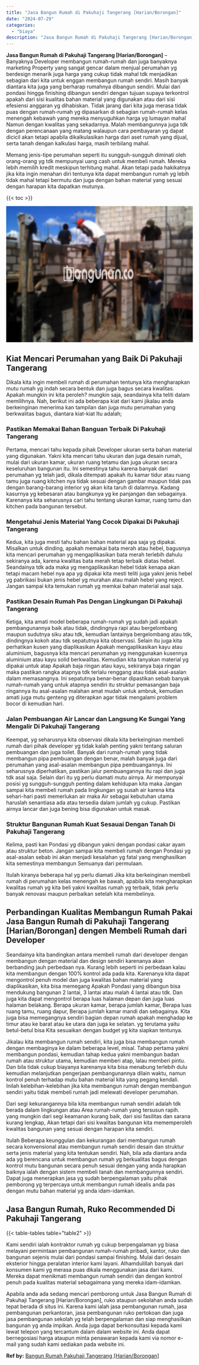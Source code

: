 ```yaml
---
title: "Jasa Bangun Rumah di Pakuhaji Tangerang [Harian/Borongan]"
date: "2024-07-29"
categories: 
  - "biaya"
description: "Jasa Bangun Rumah di Pakuhaji Tangerang [Harian/Borongan]. Apabila anda ada sedang mencari pemborong untuk Jasa Bangun Rumah di Pakuhaji Tangerang [Harian/B..."
---
```


**Jasa Bangun Rumah di Pakuhaji Tangerang \[Harian/Borongan\]** – Banyaknya Developer membangun rumah-rumah dan juga banyaknya marketing Property yang sangat gencar dalam menjual perumahan yg berdesign menarik juga harga yang cukup tidak mahal tdk menjadikan sebagian dari kita untuk enggan membangun rumah sendiri. Masih banyak diantara kita juga yang berharap rumahnya dibangun sendiri. Mulai dari pondasi hingga finishing dibangun sendiri dengan tujuan supaya terkontrol apakah dari sisi kualitas bahan material yang digunakan atau dari sisi efesiensi anggaran yg dihabiskan. Tidak jarang dari kita juga merasa tidak puas dengan rumah-rumah yg dipasarkan di sebagian rumah-rumah kelas menengah kebawah yang mereka menyuguhkan harga yg lumayan mahal Namun dengan kwalitas yang sekadarnya. Malah membangunnya juga tdk dengan perencanaan yang matang walaupun cara pembayaran yg dapat dicicil akan tetapi apabila dikalkulasikan harga dari aset rumah yang dijual, serta tanah dengan kalkulasi harga, masih terbilang mahal.

Memang jenis-tipe perumahan seperti itu sungguh-sungguh diminati oleh orang-orang yg tdk mempunyai uang cash untuk membeli rumah. Mereka lebih memilih kredit meskipun terhitung mahal. Akan tetapi pada hakikatnya jika kita ingin menahan diri tentunya kita dapat membangun rumah yg lebih tidak mahal tetapi bermutu dan juga dengan bahan material yang sesuai dengan harapan kita dapatkan mutunya.

{{< toc >}}

![Jasa Bangun Rumah di Pakuhaji Tangerang [Harian/Borongan]](/images/borong-bangunan-42.png)

## Kiat Mencari Perumahan yang Baik Di Pakuhaji Tangerang

Dikala kita ingin membeli rumah di perumahan tentunya kita mengharapkan mutu rumah yg indah secara bentuk dan juga bagus secara kwalitas. Apakah mungkin ini kita peroleh? mungkin saja, seandainya kita teliti dalam memilihnya. Nah, berikut ini ada beberapa kiat dari kami jikalau anda berkeinginan menerima kan tampilan dan juga mutu perumahan yang berkwalitas bagus, diantara kiat-kiat Itu adalah;

### Pastikan Memakai Bahan Banguan Terbaik Di Pakuhaji Tangerang

Pertama, mencari tahu kepada pihak Developer ukuran serta bahan material yang digunakan. Yakni kita mencari tahu ukuran dan juga desain rumah, mulai dari ukuran kamar, ukuran ruang tetamu dan juga ukuran secara keseluruhan bangunan itu. Ini semestinya tahu karena banyak dari perumahan yg telah jadi, dikala ditempati apakah itu kamar tidur atau ruang tamu juga ruang kitchen nya tidak sesuai dengan gambar maupun tidak pas dengan barang-barang interior yg akan kita taruh di dalamnya. Kadang kasurnya yg kebesaran atau bangkunya yg ke panjangan dan sebagainya. Karenanya kita seharusnya cari tahu tentang ukuran kamar, ruang tamu dan kitchen pada bangunan tersebut.

### Mengetahui Jenis Material Yang Cocok Dipakai Di Pakuhaji Tangerang

Kedua, kita juga mesti tahu bahan bahan material apa saja yg dipakai. Misalkan untuk dinding, apakah memakai bata merah atau hebel, bagusnya kita mencari perumahan yg mengaplikasikan bata merah terlebih dahulu sekiranya ada, karena kwalitas bata merah tetap terbaik diatas hebel. Seandainya tdk ada maka yg mengaplikasikan hebel tidak kenapa akan tetapi macam hebel nya apa yg dipakai kita mesti teliti juga yakni jenis hebel yg pabrikasi bukan jenis hebel yg murahan atau malah hebel yang reject. Jangan sampai kita temukan rumah yg memkai bahan material asal saja.

### Pastikan Desain Rumah Pas Dengan Lingkungan Di Pakuhaji Tangerang

Ketiga, kita amati model beberapa rumah-rumah yg sudah jadi apakah pembangunannya baik atau tidak, dindingnya rapi atau bergelombang maupun sudutnya siku atau tdk, kemudian lantainya bergelombang atau tdk, dindingnya kokoh atau tdk sepatutnya kita observasi. Selain itu juga kita perhatikan kusen yang diaplikasikan Apakah mengaplikasikan kayu atau aluminium, bagusnya kita mencari perumahan yg menggunakan kusennya aluminium atau kayu solid berkwalitas. Kemudian kita tanyakan material yg dipakai untuk atap Apakah baja ringan atau kayu, sekiranya baja ringan maka pastikan rangka atapnya tdk terlalu renggang atau tidak asal-asalan dalam memasangnya. Ini sepatutnya benar-benar dipastikan sebab banyak rumah-rumah yang untuk atapnya sendiri itu struktur pemasangan baja ringannya itu asal-asalan malahan amat mudah untuk ambruk, kemudian amati juga mutu genteng yg diterapkan agar tidak mengalami problem bocor di kemudian hari.

### Jalan Pembuangan Air Lancar dan Langsung Ke Sungai Yang Mengalir Di Pakuhaji Tangerang

Keempat, yg seharusnya kita observasi dikala kita berkeinginan membeli rumah dari pihak developer yg tidak kalah penting yakni tentang saluran pembuangan dan juga toilet. Banyak dari rumah-rumah yang tidak membangun pipa pembuangan dengan benar, malah banyak juga dari perumahan yang asal-asalan membangun pipa pembuangannya. Ini seharusnya diperhatikan, pastikan jalur pembuangannya itu rapi dan juga tdk asal saja. Selain dari itu yg perlu diamati mutu airnya. Air mempunyai posisi yg sungguh-sungguh penting dalam kehidupan kita maka Jangan sampai kita membeli rumah pada lingkungan yg susah air karena kita sehari-hari pasti memerlukan air maka Air sebagai kebutuhan utama haruslah senantiasa ada atau tersedia dalam jumlah yg cukup. Pastikan airnya lancar dan juga bening bisa digunakan untuk masak.

### Struktur Bangunan Rumah Kuat Sesauai Dengan Tanah Di Pakuhaji Tangerang

Kelima, pasti kan Pondasi yg dibangun yakni dengan pondasi cakar ayam atau struktur beton. Jangan sampai kita membeli rumah dengan Pondasi yg asal-asalan sebab ini akan menjadi kesalahan yg fatal yang menghasilkan kita semestinya membangun Semuanya dari permulaan.

Itulah kiranya beberapa hal yg perlu diamati Jika kita berkeinginan membeli rumah di perumahan kelas menengah ke bawah, apabila kita mengharapkan kwalitas rumah yg kita beli yakni kwalitas rumah yg terbaik, tidak perlu banyak renovasi maupun perbaikan setelah kita membelinya.

## Perbandingan Kualitas Membangun Rumah Pakai Jasa Bangun Rumah di Pakuhaji Tangerang \[Harian/Borongan\] dengen Membeli Rumah dari Developer

Seandainya kita bandingkan antara membeli rumah dari developer dengan membangun dengan material dan design sendiri karenanya akan berbanding jauh perbedaan nya. Kurang lebih seperti ini perbedaan kalau kita membangun dengan 100% kontrol ada pada kita. Karenanya kita dapat mengontrol penuh model dan juga kwalitas bahan material yang diaplikasikan, kita bisa memegang Apakah Pondasi yang dibangun bisa mendukung bangunan 2 lantai, 3 lantai atau malah 4 lantai atau tdk. Dan juga kita dapat mengontrol berapa luas halaman depan dan juga luas halaman belakang. Berapa ukuran kamar, berapa jumlah kamar, Berapa luas ruang tamu, ruang dapur, Berapa jumlah kamar mandi dan sebagainya. Kita juga bisa memegangnya sendiri bagian depan rumah apakah menghadap ke timur atau ke barat atau ke utara dan juga ke selatan. yg terutama yaitu betul-betul bisa Kita sesuaikan dengan budget yg kita siapkan tentunya.

Jikalau kita membangun rumah sendiri, kita juga bisa membangun rumah dengan membaginya ke dalam beberapa level, misal. Tahap pertama yakni membangun pondasi, kemudian tahap kedua yakni membangun badan rumah atau struktur utama, kemudian memberi atap, lalau memberi pintu. Dan bila tidak cukup biayanya karenanya kita bisa menabung terlebih dulu kemudian melanjutkan pengerjaan pembangunannya dilain waktu, namun kontrol penuh terhadap mutu bahan material kita yang pegang kendali. Inilah kelebihan-kelebihan jika kita membangun rumah dengan membangun sendiri yaitu tidak membeli rumah jadi melewati developer perumahan.

Dari segi kekurangannya bila kita membangun rumah sendiri adalah tdk berada dalam lingkungan atau Area rumah-rumah yang tersusun rapih. yang mungkin dari segi keamanan kurang baik, dari sisi fasilitas dan sarana kurang lengkap, Akan tetapi dari sisi kwalitas bangunan kita mememperoleh kwalitas bangunan yang sesuai dengan harapan kita sendiri.

Itulah Beberapa keunggulan dan kekurangan dari membangun rumah secara konvensional atau membangun rumah sendiri desain dan struktur serta jenis material yang kita tentukan sendiri. Nah, bila ada diantara anda ada yg berencana untuk membangun rumah yg berkualitas bagus dengan kontrol mutu bangunan secara penuh sesuai dengan yang anda harapkan baiknya ialah dengan sistem membeli tanah dan membangunnya sendiri. Dapat juga menerapkan jasa yg sudah berpengalaman yaitu pihak pemborong yg terpercaya untuk membangun rumah idealis anda pas dengan mutu bahan material yg anda idam-idamkan.

## Jasa Bangun Rumah, Ruko Recommended Di Pakuhaji Tangerang

{{< table-tables table="table2" >}}

Kami sendiri ialah kontraktor rumah yg cukup berpengalaman yg biasa melayani permintaan pembangunan rumah-rumah pribadi, kantor, ruko dan bangunan sejenis mulai dari pondasi sampai finishing. Mulai dari desain eksterior hingga peralatan interior kami layani. Alhamdulillah banyak dari konsumen kami yg merasa puas dikala menggunakan jasa dari kami. Mereka dapat menikmati membangun rumah sendiri dan dengan kontrol penuh pada kualitas material sebagaimana yang mereka idam-idamkan.

Apabila anda ada sedang mencari pemborong untuk Jasa Bangun Rumah di Pakuhaji Tangerang \[Harian/Borongan\], ruko ataupun sekolahan anda sudah tepat berada di situs ini. Karena kami ialah jasa pembangunan rumah, jasa pembangunan perkantoran, jasa pembangunan ruko pertokoan dan juga jasa pembangunan sekolah yg telah berpengalaman dan siap menghasilkan bangunan yg anda impikan. Anda juga dapat berkonsultasi kepada kami lewat telepon yang tercantum dalam dalam website ini. Anda dapat bernegosiasi harga ataupun minta penawaran kepada kami via nomor e-mail yang sudah kami sediakan pada website ini.

**Ref by:** [Bangun Rumah Pakuhaji Tangerang [Harian/Borongan]](https://id.wikipedia.org/wiki/Bangun)
